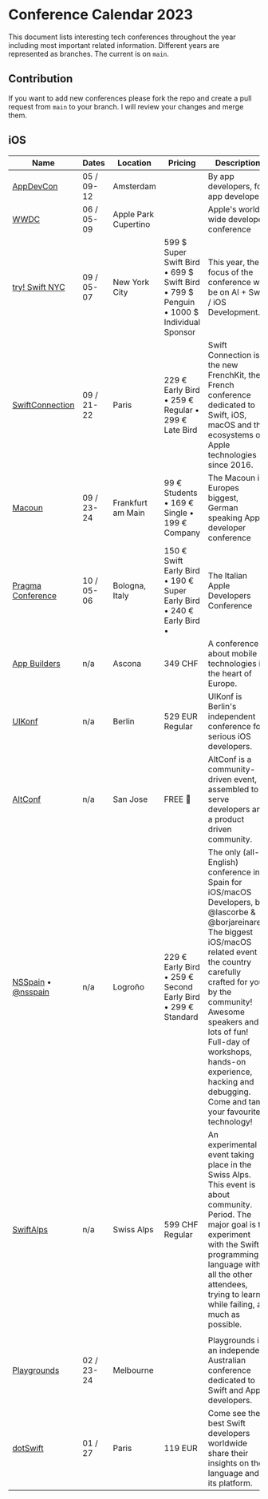 # Conference Calendar 2023

This document lists interesting tech conferences throughout the year including most important related information. Different years are represented as branches. The current is on `main`.

## Contribution

If you want to add new conferences please fork the repo and create a pull request from `main` to your branch. I will review your changes and merge them.

## iOS

| Name                                                                     | Dates      | Location             | Pricing                                                                               | Description                                                                                                                                                                                                                                                                                                                                      |
| ------------------------------------------------------------------------ | ---------- | -------------------- | ------------------------------------------------------------------------------------- | ------------------------------------------------------------------------------------------------------------------------------------------------------------------------------------------------------------------------------------------------------------------------------------------------------------------------------------------------ |
| [AppDevCon](https://appdevcon.nl)                                        | 05 / 09-12 | Amsterdam            |                                                                                       | By app developers, for app developers                                                                                                                                                                                                                                                                                                            |
| [WWDC](https://developer.apple.com/wwdc)                                 | 06 / 05-09 | Apple Park Cupertino |                                                                                       | Apple's world wide developer conference                                                                                                                                                                                                                                                                                                          |
| [try! Swift NYC](https://www.tryswift.co/events/2023/nyc/)               | 09 / 05-07 | New York City        | 599 $ Super Swift Bird • 699 $ Swift Bird • 799 $ Penguin • 1000 $ Individual Sponsor | This year, the focus of the conference will be on AI + Swift / iOS Development.                                                                                                                                                                                                                                                                  |
| [SwiftConnection](https://swiftconnection.io)                            | 09 / 21-22 | Paris                | 229 € Early Bird • 259 € Regular • 299 € Late Bird                                    | Swift Connection is the new FrenchKit, the French conference dedicated to Swift, iOS, macOS and the ecosystems of Apple technologies since 2016.                                                                                                                                                                                                 |
| [Macoun](https://macoun.de)                                              | 09 / 23-24 | Frankfurt am Main    | 99 € Students • 169 € Single • 199 € Company                                          | The Macoun is Europes biggest, German speaking Apple developer conference                                                                                                                                                                                                                                                                        |
| [Pragma Conference](http://www.pragmaconference.com)                     | 10 / 05-06 | Bologna, Italy       | 150 € Swift Early Bird • 190 € Super Early Bird • 240 € Early Bird •                  | The Italian Apple Developers Conference                                                                                                                                                                                                                                                                                                          |
| [App Builders](https://www.appbuilders.ch)                               | n/a        | Ascona               | 349 CHF                                                                               | A conference about mobile technologies in the heart of Europe.                                                                                                                                                                                                                                                                                   |
| [UIKonf](http://www.uikonf.com)                                          | n/a        | Berlin               | 529 EUR Regular                                                                       | UIKonf is Berlin's independent conference for serious iOS developers.                                                                                                                                                                                                                                                                            |
| [AltConf](http://altconf.com)                                            | n/a        | San Jose             | FREE 🤑                                                                               | AltConf is a community-driven event, assembled to serve developers and a product driven community.                                                                                                                                                                                                                                               |
| [NSSpain](https://nsspain.com) • [@nsspain](https://twitter.com/nsspain) | n/a        | Logroño              | 229 € Early Bird • 259 € Second Early Bird • 299 € Standard                           | The only (all-English) conference in Spain for iOS/macOS Developers, by @lascorbe & @borjareinares. The biggest iOS/macOS related event in the country carefully crafted for you by the community! Awesome speakers and lots of fun! Full-day of workshops, hands-on experience, hacking and debugging. Come and tame your favourite technology! |
| [SwiftAlps](https://www.theswiftalps.com/)                               | n/a        | Swiss Alps           | 599 CHF Regular                                                                       | An experimental event taking place in the Swiss Alps. This event is about community. Period. The major goal is to experiment with the Swift programming language with all the other attendees, trying to learn, while failing, as much as possible.                                                                                              |
|                                                                          |            |                      |                                                                                       |                                                                                                                                                                                                                                                                                                                                                  |
| [Playgrounds](http://www.playgroundscon.com)                             | 02 / 23-24 | Melbourne            |                                                                                       | Playgrounds is an independent Australian conference dedicated to Swift and Apple developers.                                                                                                                                                                                                                                                     |
| [dotSwift](https://www.dotswift.io)                                      | 01 / 27    | Paris                | 119 EUR                                                                               | Come see the best Swift developers worldwide share their insights on the language and its platform.                                                                                                                                                                                                                                              |
